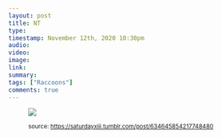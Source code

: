 ```yaml
---
layout: post
title: NT
type: 
timestamp: November 12th, 2020 10:30pm
audio: 
video: 
image: 
link: 
summary:  
tags: ["Raccoons"]
comments: true
---
```


<figure class="tmblr-full" data-orig-height="465" data-orig-width="613"><img src="https://64.media.tumblr.com/8092b3918e33c3f2ae70145ad9b48af0/b53b83260ad3394c-cb/s640x960/50b3fbe464a228ecaa83754d2288306fd3bfd181.gif" data-orig-height="465" data-orig-width="613"/>
  
<small>source: https://saturdayxiii.tumblr.com/post/634645854217748480</small>